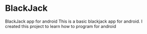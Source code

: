 # BlackJack
BlackJack app for android
This is a basic blackjack app for android. I created this project to learn how to program for android
